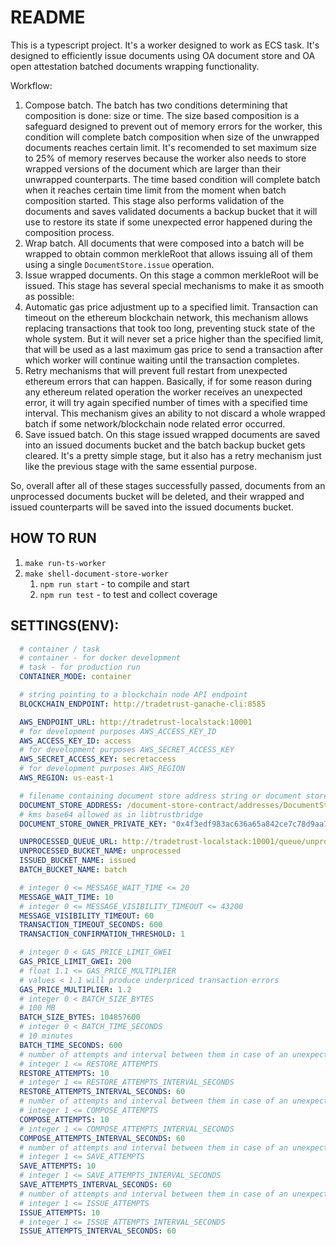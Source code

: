 # README

This is a typescript project. It's a worker designed to work as ECS task. It's designed to efficiently issue documents using OA document store and OA open attestation batched documents wrapping functionality.

Workflow:
1. Compose batch. The batch has two conditions determining that composition is done: size or time. The size based composition is a safeguard designed to prevent out of memory errors for the worker, this condition will complete batch composition when size of the unwrapped documents reaches certain limit. It's recomended to set maximum size to 25% of memory reserves because the worker also needs to store wrapped versions of the document which are larger than their unwrapped counterparts. The time based condition will complete batch when it reaches certain time limit from the moment when batch composition started. This stage also performs validation of the documents and saves validated documents a backup bucket that it will use to restore its state if some unexpected error happened during the composition process.
1. Wrap batch. All documents that were composed into a batch will be wrapped to obtain common merkleRoot that allows issuing all of them using a single ```DocumentStore.issue``` operation.
1. Issue wrapped documents. On this stage a common merkleRoot will be issued. This stage has several special mechanisms to make it as smooth as possible:
  1. Automatic gas price adjustment up to a specified limit. Transaction can timeout on the ethereum blockchain network, this mechanism allows replacing transactions that took too long, preventing stuck state of the whole system. But it will never set a price higher than the specified limit, that will be used as a last maximum gas price to send a transaction after which worker will continue waiting until the transaction completes.
  1. Retry mechanisms that will prevent full restart from unexpected ethereum errors that can happen. Basically, if for some reason during any ethereum related operation the worker receives an unexpected error, it will try again specified number of times with a specified time interval. This mechanism gives an ability to not discard a whole wrapped batch if some network/blockchain node related error occurred.
1. Save issued batch. On this stage issued wrapped documents are saved into an issued documents bucket and the batch backup bucket gets cleared. It's a pretty simple stage, but it also has a retry mechanism just like the previous stage with the same essential purpose.

So, overall after all of these stages successfully passed, documents from an unprocessed documents bucket will be deleted, and their wrapped and issued counterparts will be saved into the issued documents bucket.

## HOW TO RUN
1. ```make run-ts-worker```
1. ```make shell-document-store-worker```
    1. ```npm run start``` - to compile and start
    1. ```npm run test``` - to test and collect coverage

## SETTINGS(ENV):
```yaml
  # container / task
  # container - for docker development
  # task - for production run
  CONTAINER_MODE: container

  # string pointing to a blockchain node API endpoint
  BLOCKCHAIN_ENDPOINT: http://tradetrust-ganache-cli:8585

  AWS_ENDPOINT_URL: http://tradetrust-localstack:10001
  # for development purposes AWS_ACCESS_KEY_ID
  AWS_ACCESS_KEY_ID: access
  # for development purposes AWS_SECRET_ACCESS_KEY
  AWS_SECRET_ACCESS_KEY: secretaccess
  # for development purposes AWS_REGION
  AWS_REGION: us-east-1

  # filename containing document store address string or document store address string
  DOCUMENT_STORE_ADDRESS: /document-store-contract/addresses/DocumentStore.local.dev.address
  # kms base64 allowed as in libtrustbridge
  DOCUMENT_STORE_OWNER_PRIVATE_KEY: "0x4f3edf983ac636a65a842ce7c78d9aa706d3b113bce9c46f30d7d21715b23b1d"

  UNPROCESSED_QUEUE_URL: http://tradetrust-localstack:10001/queue/unprocessed
  UNPROCESSED_BUCKET_NAME: unprocessed
  ISSUED_BUCKET_NAME: issued
  BATCH_BUCKET_NAME: batch

  # integer 0 <= MESSAGE_WAIT_TIME <= 20
  MESSAGE_WAIT_TIME: 10
  # integer 0 <= MESSAGE_VISIBILITY_TIMEOUT <= 43200
  MESSAGE_VISIBILITY_TIMEOUT: 60
  TRANSACTION_TIMEOUT_SECONDS: 600
  TRANSACTION_CONFIRMATION_THRESHOLD: 1

  # integer 0 < GAS_PRICE_LIMIT_GWEI
  GAS_PRICE_LIMIT_GWEI: 200
  # float 1.1 <= GAS_PRICE_MULTIPLIER
  # values < 1.1 will produce underpriced transaction errors
  GAS_PRICE_MULTIPLIER: 1.2
  # integer 0 < BATCH_SIZE_BYTES
  # 100 MB
  BATCH_SIZE_BYTES: 104857600
  # integer 0 < BATCH_TIME_SECONDS
  # 10 minutes
  BATCH_TIME_SECONDS: 600
  # number of attempts and interval between them in case of an unexpected error in RestoreBatch task
  # integer 1 <= RESTORE_ATTEMPTS
  RESTORE_ATTEMPTS: 10
  # integer 1 <= RESTORE_ATTEMPTS_INTERVAL_SECONDS
  RESTORE_ATTEMPTS_INTERVAL_SECONDS: 60
  # number of attempts and interval between them in case of an unexpected error in ComposeBatch task
  # integer 1 <= COMPOSE_ATTEMPTS
  COMPOSE_ATTEMPTS: 10
  # integer 1 <= COMPOSE_ATTEMPTS_INTERVAL_SECONDS
  COMPOSE_ATTEMPTS_INTERVAL_SECONDS: 60
  # number of attempts and interval between them in case of an unexpected error in SaveIssuedBatch task
  # integer 1 <= SAVE_ATTEMPTS
  SAVE_ATTEMPTS: 10
  # integer 1 <= SAVE_ATTEMPTS_INTERVAL_SECONDS
  SAVE_ATTEMPTS_INTERVAL_SECONDS: 60
  # number of attempts and interval between them in case of an unexpected error in IssueBatch task
  # integer 1 <= ISSUE_ATTEMPTS
  ISSUE_ATTEMPTS: 10
  # integer 1 <= ISSUE_ATTEMPTS_INTERVAL_SECONDS
  ISSUE_ATTEMPTS_INTERVAL_SECONDS: 60
```
